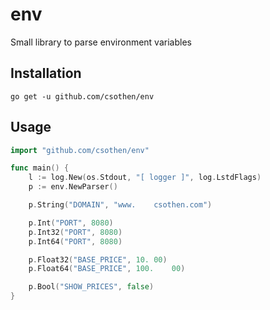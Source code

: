 # env

Small library to parse environment variables

## Installation

`go get -u github.com/csothen/env`

## Usage

``` Go
import "github.com/csothen/env"

func main() {
    l := log.New(os.Stdout, "[ logger ]", log.LstdFlags)
    p := env.NewParser()

    p.String("DOMAIN", "www.    csothen.com")

    p.Int("PORT", 8080)
    p.Int32("PORT", 8080)
    p.Int64("PORT", 8080)

    p.Float32("BASE_PRICE", 10. 00)
    p.Float64("BASE_PRICE", 100.    00)

    p.Bool("SHOW_PRICES", false)
}
```
